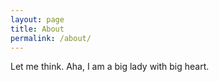 ```yaml
---
layout: page
title: About
permalink: /about/
---
```

Let me think. Aha, I am a big lady with big heart.

